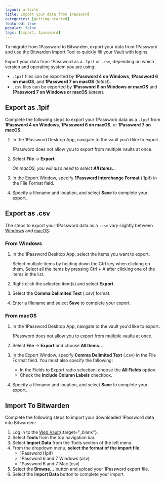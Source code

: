 ```yaml
---
layout: article
title: Import your data from 1Password
categories: [getting-started]
featured: true
popular: false
tags: [import, 1password]
---
```


To migrate from 1Password to Bitwarden, export your data from 1Password and use the Bitwarden Import Tool to quickly fill your Vault with logins.

Export your data from 1Password as a `.1pif` or `.csv`, depending on which version and operating system you are using:

- `.1pif` files can be exported by **1Password 4 on Windows**, **1Password 6 on macOS**, and **1Password 7 on macOS** (*latest*).
- `.csv` files can be exported by **1Password 6 on Windows or macOS** and **1Password 7 on Windows or macOS** (*latest*).

## Export as .1pif

Complete the following steps to export your 1Password data as a `.1pif` from **1Password 4 on Windows**, **1Password 6 on macOS**, or **1Password 7 on macOS**:

1. In the 1Password Desktop App, navigate to the vault you'd like to export.

   1Password does not allow you to export from multiple vaults at once.
2. Select **File** &rarr; **Export**.

   *On macOS, you will also need to select **All Items..**.*
3. In the Export Window, specify **1Password Interchange Format** (.1pif) in the File Format field.
4. Specify a filename and location, and select **Save** to complete your export.

## Export as .csv

The steps to export your 1Password data as a `.csv` vary slightly between [Windows](#from-windows) and [macOS](#from-macos):

### From Windows

1. In the 1Password Desktop App, select the items you want to export.

   Select multiple items by holding down the Ctrl key when clicking on them. Select all the items by pressing Ctrl + A after clicking one of the items in the list.
2. Right-click the selected item(s) and select **Export**.
3. Select the **Comma Delimited Text** (.csv) format.
4. Enter a filename and select **Save** to complete your export.

### From macOS

1. In the 1Password Desktop App, navigate to the vault you'd like to export.

   1Password does not allow you to export from multiple vaults at once.
2. Select **File** &rarr; **Export** and choose **All Items..**.
3. In the Export Window, specify **Comma Delimited Text** (.csv) in the File Format field. You must also specify the following:

   - In the Fields to Export radio selection, choose the **All Fields** option.
   - Check the **Include Column Labels** checkbox.
4. Specify a filename and location, and select **Save** to complete your export.

## Import To Bitwarden

Complete the following steps to import your downloaded 1Password data into Bitwarden:

1. Log in to the [Web Vault](https://vault.bitwarden.com){:target="\_blank"}.
2. Select **Tools** from the top navigation bar.
3. Select **Import Data** from the Tools section of the left menu.
4. From the dropdown menu, **select the format of the import file**:
   - 1Password (1pif)
   - 1Password 6 and 7 Windows (csv)
   - 1Password 6 and 7 Mac (csv)
5. Select the **Browse...** button and upload your 1Password export file.
6. Select the **Import Data** button to complete your import.
